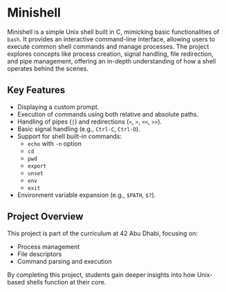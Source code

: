# Minishell

Minishell is a simple Unix shell built in C, mimicking basic functionalities of `bash`. It provides an interactive command-line interface, allowing users to execute common shell commands and manage processes. The project explores concepts like process creation, signal handling, file redirection, and pipe management, offering an in-depth understanding of how a shell operates behind the scenes.

## Key Features
- Displaying a custom prompt.
- Execution of commands using both relative and absolute paths.
- Handling of pipes (`|`) and redirections (`<`, `>`, `<<`, `>>`).
- Basic signal handling (e.g., `Ctrl-C`, `Ctrl-D`).
- Support for shell built-in commands:
  - `echo` with `-n` option
  - `cd`
  - `pwd`
  - `export`
  - `unset`
  - `env`
  - `exit`
- Environment variable expansion (e.g., `$PATH`, `$?`).

## Project Overview
This project is part of the curriculum at 42 Abu Dhabi, focusing on:
- Process management
- File descriptors
- Command parsing and execution

By completing this project, students gain deeper insights into how Unix-based shells function at their core.
